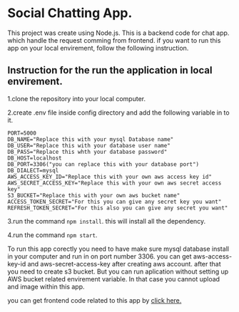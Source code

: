 # Social Chatting App.

This project was create using Node.js.
This is a backend code for chat app. which handle the request comming from frontend. if you want to run this app on your local envirement, follow the following instruction.

## Instruction for the run the application in local envirement.

1.clone the repository into your local computer.

2.create .env file inside config directory and add the following variable in to it. 

    PORT=5000  
    DB_NAME="Replace this with your mysql Database name"
    DB_USER="Replace this with your database user name"
    DB_PASS="Replace this whth your database password"
    DB_HOST=localhost
    DB_PORT=3306("you can replace this with your database port")
    DB_DIALECT=mysql
    AWS_ACCESS_KEY_ID="Replace this with your own aws access key id"
    AWS_SECRET_ACCESS_KEY="Replace this with your own aws secret access key"
    S3_BUCKET="Replace this with your own aws bucket name"
    ACCESS_TOKEN_SECRET="For this you can give any secret key you want"
    REFRESH_TOKEN_SECRET="For this also you can give any secret you want"
    
3.run the command `npm install`. this will install all the dependency.

4.run the command `npm start`.

To run this app corectly you need to have make sure mysql database install in your computer and run in on port number 3306.
you can get aws-access-key-id and aws-secret-access-key after creating aws account. after that you need to create s3 bucket. But you can run aplication without setting up AWS bucket related envirement variable. In that case you cannot upload and image within this app.

you can get frontend code related to this app by [click here.](https://github.com/sachintha-chathuranga/Chat-App-Frontend)




